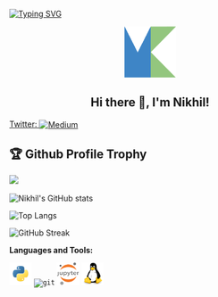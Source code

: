 [![Typing SVG](https://readme-typing-svg.herokuapp.com?multiline=true&width=500&lines=Data-Scientist.++++++++++)](https://git.io/typing-svg)

<p align="center">
  <img width="92" src="https://raw.githubusercontent.com/nikhilbv/nikhilbv/master/assets/mkdir.png" />
</p>  
<h2 align="center">Hi there 👋, I'm Nikhil!</h2>

<a href="https://twitter.com/nikhilbv_95" target="blank">Twitter: <img align="center" src="https://cdn.jsdelivr.net/npm/simple-icons@3.0.1/icons/twitter.svg" alt="Medium" height="30" width="40" /></a>

<h2>🏆 Github Profile Trophy</h2>
<img width=800 src="https://github-profile-trophy.vercel.app/?username=nikhilbv&column=9&theme=aura_dark&no-frame=true"/>

![Nikhil's GitHub stats](https://github-readme-stats.vercel.app/api?username=nikhilbv&show_icons=true&theme=apprentice)

![Top Langs](https://github-readme-stats.vercel.app/api/top-langs/?username=nikhilbv&layout=compact)

![GitHub Streak](https://github-readme-streak-stats.herokuapp.com?user=nikhilbv&theme=neon-palenight&hide_border=true)


**Languages and Tools:**  

<code><img height="40" src="https://raw.githubusercontent.com/nikhilbv/nikhilbv/master/assets/python.png"></code>
<code><img src="https://www.vectorlogo.zone/logos/git-scm/git-scm-icon.svg" alt="git" width="40" height="40"/></code>
<code><img src="https://raw.githubusercontent.com/devicons/devicon/master/icons/jupyter/jupyter-original-wordmark.svg" alt="Jupyter" width="40" height="40"/></code>
<code><img src="https://raw.githubusercontent.com/devicons/devicon/master/icons/linux/linux-original.svg" alt="linux" width="40" height="40"/></code>

